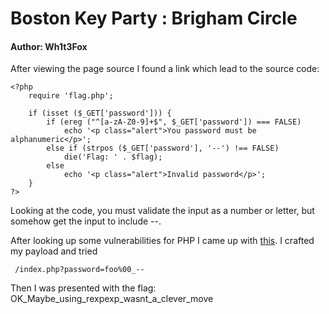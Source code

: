 # Boston Key Party : Brigham Circle

#### Author: Wh1t3Fox

After viewing the page source I found a link which lead to the source code:

    <?php
        require 'flag.php';

        if (isset ($_GET['password'])) {
        	if (ereg ("^[a-zA-Z0-9]+$", $_GET['password']) === FALSE)
        		echo '<p class="alert">You password must be alphanumeric</p>';
        	else if (strpos ($_GET['password'], '--') !== FALSE)
        		die('Flag: ' . $flag);
        	else
        		echo '<p class="alert">Invalid password</p>';
        }
    ?>

Looking at the code, you must validate the input as a number or letter, but somehow get the input to include --.

After looking up some vulnerabilities for PHP I came up with [this](https://bugs.php.net/bug.php?id=44366).
I crafted my payload and tried

     /index.php?password=foo%00_--

  Then I was presented with the flag: OK_Maybe_using_rexpexp_wasnt_a_clever_move
